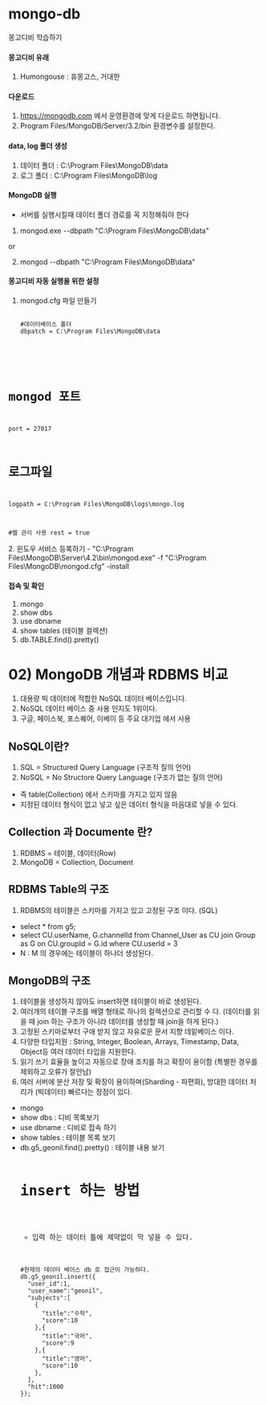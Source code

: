 # mongo-db

몽고디비 학습하기

#### 몽고디비 유래

1. Humongouse : 휴몽고스, 거대한

#### 다운로드

1. https://mongodb.com 에서 운영환경에 맞게 다운로드 하면됩니다.
2. Program Files/MongoDB/Server/3.2/bin 환경변수를 설정한다.

#### data, log 폴더 생성

1. 데이터 폴더 : C:\Program Files\MongoDB\data
2. 로그 폴더 : C:\Program Files\MongoDB\log

#### MongoDB 실행

- 서버를 실행시킬때 데이터 폴더 경로를 꼭 지정해줘야 한다

1. mongod.exe --dbpath "C:\Program Files\MongoDB\data"

or

2. mongod --dbpath "C:\Program Files\MongoDB\data"

#### 몽고디비 자동 실행을 위한 설정

1. mongod.cfg 파일 만들기
   <pre>
   <code>
   #데이터베이스 폴더
   dbpatch = C:\Program Files\MongoDB\data

# mongod 포트

port = 27017

# 로그파일

logpath = C:\Program Files\MongoDB\logs\mongo.log

#웹 관리 사용
rest = true
</code>

</pre>
2. 윈도우 서비스 등록하기
- "C:\Program Files\MongoDB\Server\4.2\bin\mongod.exe" -f "C:\Program Files\MongoDB\mongod.cfg" -install

#### 접속 및 확인

1. mongo
2. show dbs
3. use dbname
4. show tables (테이블 컬렉션)
5. db.TABLE.find().pretty()

# 02) MongoDB 개념과 RDBMS 비교

1. 대용량 빅 데이터에 적합한 NoSQL 데이터 베이스입니다.
2. NoSQL 데이터 베이스 중 사용 인지도 1위이다.
3. 구글, 페이스북, 포스퀘어, 이베이 등 주요 대기업 에서 사용

## NoSQL이란?

1. SQL = Structured Query Language (구조적 질의 언어)
2. NoSQL = No Structore Query Language (구조가 없는 질의 언어)

- 즉 table(Collection) 에서 스키마를 가지고 있지 않음
- 지정된 데이터 형식이 없고 넣고 싶은 데이터 형식을 마음대로 넣을 수 있다.

## Collection 과 Documente 란?

1. RDBMS = 테이블, 데이터(Row)
2. MongoDB = Collection, Document

## RDBMS Table의 구조

1. RDBMS의 테이블은 스키마를 가지고 있고 고정된 구조 이다. (SQL)

- select \* from g5;
- select CU.userName, G.channelId from Channel_User as CU
  join Group as G on CU.groupId = G.id
  where CU.userId = 3
- N : M 의 경우에는 테이블이 하나더 생성된다.

## MongoDB의 구조

1. 테이블을 생성하지 않아도 insert하면 테이블이 바로 생성된다.
2. 여러개의 테이블 구조를 배열 형태로 하나의 컬렉션으로 관리할 수 다. (데이터를 읽을 때 join 하는 구조가 아니라 데이터를 생성할 때 join을 하게 된다.)
3. 고정된 스키마로부터 구애 받지 않고 자유로운 문서 지향 데잍베이스 이다.
4. 다양한 타입지원 : String, Integer, Boolean, Arrays, Timestamp, Data, Object등 여러 데이터 타입을 지원한다.
5. 읽기 쓰기 효율을 높이고 자동으로 장애 조치를 하고 확장이 용이함 (특별한 경우를 제외하고 오류가 잘안남)
6. 여러 서버에 분산 저장 및 확장이 용이하며(Sharding - 파편화), 방대한 데이터 처리가 (빅데이터) 빠르다는 장점이 있다.

- mongo
- show dbs : 디비 목록보기
- use dbname : 디비로 접속 하기
- show tables : 테이블 목록 보기
- db.g5_geonil.find().pretty() : 테이블 내용 보기
  <pre>
  <h1>insert 하는 방법</h1>
  <ul>
  <li>입력 하는 데이터 틀에 제약없이 막 넣을 수 있다.</li>
  </ul>
  <code>
  #현재의 데이터 베이스 db 로 접근이 가능하다.
  db.g5_geonil.insert({
    "user_id":1,
    "user_name":"geonil",
    "subjects":[
      {
        "title":"수학",
        "score":10
      },{
        "title":"국어",
        "score":9
      },{
        "title":"영어",
        "score":10
      },
    ],
    "hit":1000
  });
  </code>
  </pre>
